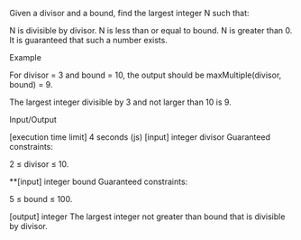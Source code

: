 Given a divisor and a bound, find the largest integer N such that:

N is divisible by divisor.
N is less than or equal to bound.
N is greater than 0.
It is guaranteed that such a number exists.

Example

For divisor = 3 and bound = 10, the output should be maxMultiple(divisor, bound) = 9.

The largest integer divisible by 3 and not larger than 10 is 9.

Input/Output

[execution time limit] 4 seconds (js)
[input] integer divisor
Guaranteed constraints:

2 ≤ divisor ≤ 10.

\*\*[input] integer bound
Guaranteed constraints:

5 ≤ bound ≤ 100.

[output] integer The largest integer not greater than bound that is divisible by divisor.
